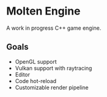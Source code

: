 # Molten Engine
A work in progress C++ game engine.

## Goals
- OpenGL support
- Vulkan support with raytracing
- Editor
- Code hot-reload
- Customizable render pipeline
